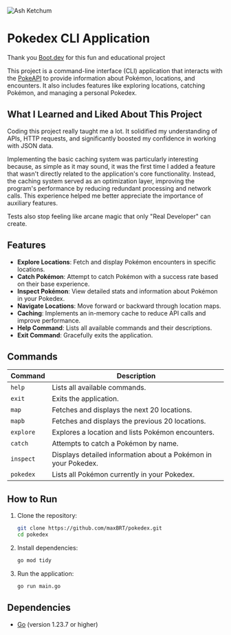 ![Ash Ketchum](https://www.cnet.com/a/img/resize/4b1ab53ded9295c6eb752134fc178251778e10dd/hub/2022/11/11/61b6d3b1-5b59-4564-812b-d9af287d92de/ash-ketchum-champ.jpg?auto=webp&fit=crop&height=675&width=1200)

# Pokedex CLI Application

Thank you [Boot.dev](https://www.boot.dev/) for this fun and educational project 

This project is a command-line interface (CLI) application that interacts with the [PokeAPI](https://pokeapi.co/) to provide information about Pokémon, locations, and encounters. It also includes features like exploring locations, catching Pokémon, and managing a personal Pokedex.

## What I Learned and Liked About This Project

Coding this project really taught me a lot. It solidified my understanding of APIs, HTTP requests, and significantly boosted my confidence in working with JSON data.

Implementing the basic caching system was particularly interesting because, as simple as it may sound, it was the first time I added a feature that wasn't directly related to the application's core functionality. Instead, the caching system served as an optimization layer, improving the program's performance by reducing redundant processing and network calls. This experience helped me better appreciate the importance of auxiliary features.

Tests also stop feeling like arcane magic that only "Real Developer" can create.

## Features

- **Explore Locations**: Fetch and display Pokémon encounters in specific locations.
- **Catch Pokémon**: Attempt to catch Pokémon with a success rate based on their base experience.
- **Inspect Pokémon**: View detailed stats and information about Pokémon in your Pokedex.
- **Navigate Locations**: Move forward or backward through location maps.
- **Caching**: Implements an in-memory cache to reduce API calls and improve performance.
- **Help Command**: Lists all available commands and their descriptions.
- **Exit Command**: Gracefully exits the application.

## Commands

| Command   | Description                                                                 |
|-----------|-----------------------------------------------------------------------------|
| `help`    | Lists all available commands.                                              |
| `exit`    | Exits the application.                                                     |
| `map`     | Fetches and displays the next 20 locations.                                |
| `mapb`    | Fetches and displays the previous 20 locations.                            |
| `explore` | Explores a location and lists Pokémon encounters.                          |
| `catch`   | Attempts to catch a Pokémon by name.                                       |
| `inspect` | Displays detailed information about a Pokémon in your Pokedex.            |
| `pokedex` | Lists all Pokémon currently in your Pokedex.                               |

## How to Run

1. Clone the repository:
   ```bash
   git clone https://github.com/maxBRT/pokedex.git
   cd pokedex
   ```

2. Install dependencies:
   ```bash
   go mod tidy
   ```

3. Run the application:
   ```bash
   go run main.go
   ```

## Dependencies

- [Go](https://golang.org/) (version 1.23.7 or higher)



